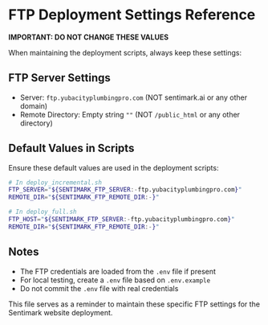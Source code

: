 # FTP Deployment Settings Reference

**IMPORTANT: DO NOT CHANGE THESE VALUES**

When maintaining the deployment scripts, always keep these settings:

## FTP Server Settings
- Server: `ftp.yubacityplumbingpro.com` (NOT sentimark.ai or any other domain)
- Remote Directory: Empty string `""` (NOT `/public_html` or any other directory)

## Default Values in Scripts
Ensure these default values are used in the deployment scripts:

```bash
# In deploy_incremental.sh
FTP_SERVER="${SENTIMARK_FTP_SERVER:-ftp.yubacityplumbingpro.com}"
REMOTE_DIR="${SENTIMARK_FTP_REMOTE_DIR:-}"

# In deploy_full.sh
FTP_HOST="${SENTIMARK_FTP_SERVER:-ftp.yubacityplumbingpro.com}"
REMOTE_DIR="${SENTIMARK_FTP_REMOTE_DIR:-}"
```

## Notes
- The FTP credentials are loaded from the `.env` file if present
- For local testing, create a `.env` file based on `.env.example`
- Do not commit the `.env` file with real credentials

This file serves as a reminder to maintain these specific FTP settings for the Sentimark website deployment.